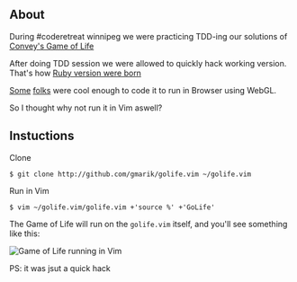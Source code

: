 ## About

During #coderetreat winnipeg we were practicing TDD-ing our solutions of [Convey's Game of Life](http://en.wikipedia.org/wiki/Conway%27s_Game_of_Life)

After doing TDD session we were allowed to quickly hack working version. That's how [Ruby version were born](https://gist.github.com/972658)

[Some](http://twitter.com/burkelibbey) [folks](http://twitter.com/stefanpenner) were cool enough to code it to run in Browser using WebGL.

So I thought why not run it in Vim aswell?


## Instuctions

Clone

    $ git clone http://github.com/gmarik/golife.vim ~/golife.vim

Run in Vim

    $ vim ~/golife.vim/golife.vim +'source %' +'GoLife'

The Game of Life will run on the `golife.vim` itself, and you'll see something like this:

![Game of Life running in Vim](http://bit.ly/kQeroH)


PS: it was jsut a quick hack
